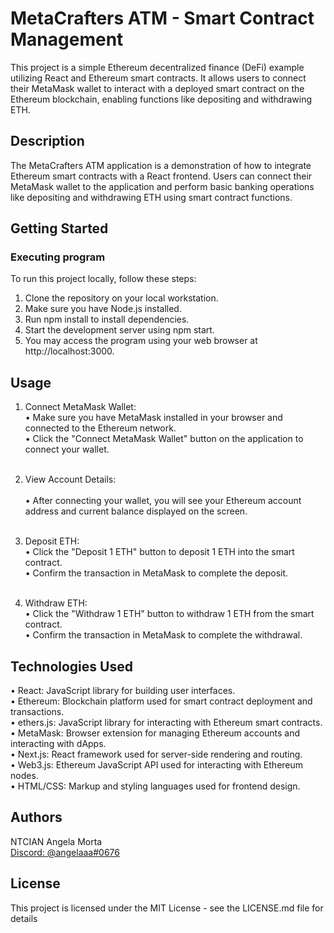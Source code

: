 # MetaCrafters ATM - Smart Contract Management

This project is a simple Ethereum decentralized finance (DeFi) example utilizing React and Ethereum smart contracts. It allows users to connect their MetaMask wallet to interact with a deployed smart contract on the Ethereum blockchain, enabling functions like depositing and withdrawing ETH.

## Description

The MetaCrafters ATM application is a demonstration of how to integrate Ethereum smart contracts with a React frontend. Users can connect their MetaMask wallet to the application and perform basic banking operations like depositing and withdrawing ETH using smart contract functions.

## Getting Started

### Executing program

To run this project locally, follow these steps:

1. Clone the repository on your local workstation.
2. Make sure you have Node.js installed.
3. Run npm install to install dependencies.
4. Start the development server using npm start.
5. You may access the program using your web browser at http://localhost:3000.

## Usage

1. Connect MetaMask Wallet:<br>
   • Make sure you have MetaMask installed in your browser and connected to the Ethereum network.<br>
   • Click the "Connect MetaMask Wallet" button on the application to connect your wallet.<br><br>
  
2. View Account Details:<br><br>
  • After connecting your wallet, you will see your Ethereum account address and current balance displayed on the screen.<br><br>

3. Deposit ETH:<br>
  • Click the "Deposit 1 ETH" button to deposit 1 ETH into the smart contract.<br>
  • Confirm the transaction in MetaMask to complete the deposit.<br><br>

4. Withdraw ETH:<br>
  • Click the "Withdraw 1 ETH" button to withdraw 1 ETH from the smart contract.<br>
  • Confirm the transaction in MetaMask to complete the withdrawal.<br>

## Technologies Used

• React: JavaScript library for building user interfaces.<br>
• Ethereum: Blockchain platform used for smart contract deployment and transactions.<br>
• ethers.js: JavaScript library for interacting with Ethereum smart contracts.<br>
• MetaMask: Browser extension for managing Ethereum accounts and interacting with dApps.<br>
• Next.js: React framework used for server-side rendering and routing.<br>
• Web3.js: Ethereum JavaScript API used for interacting with Ethereum nodes.<br>
• HTML/CSS: Markup and styling languages used for frontend design.<br>

## Authors

NTCIAN Angela Morta
<br>
[Discord: @angelaaa#0676](https://discordapp.com/users/angelaaa#0676)

## License

This project is licensed under the MIT License - see the LICENSE.md file for details
